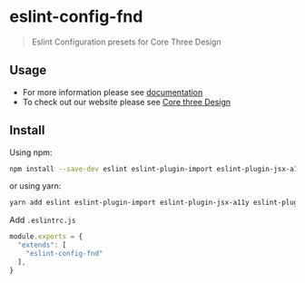 # eslint-config-fnd
> Eslint Configuration presets for Core Three Design

## Usage
- For more information please see [documentation](https://eslint.org/docs/developer-guide/shareable-configs)
- To check out our website please see [Core three Design](https://firenetdesigns.ca/)

## Install

Using npm:

```sh
npm install --save-dev eslint eslint-plugin-import eslint-plugin-jsx-a11y eslint-plugin-prettier eslint-plugin-react eslint-plugin-react-hooks prettier eslint-config-fnd
```

or using yarn:

```sh
yarn add eslint eslint-plugin-import eslint-plugin-jsx-a11y eslint-plugin-prettier eslint-plugin-react eslint-plugin-react-hooks prettier eslint-config-fnd --dev
```


Add `.eslintrc.js`

```javascript
module.exports = {
  "extends": [
    "eslint-config-fnd"
  ],
}
```




